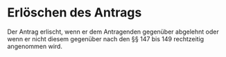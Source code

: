 # Erlöschen des Antrags

Der Antrag erlischt, wenn er dem Antragenden gegenüber abgelehnt oder wenn er nicht diesem gegenüber nach den §§ 147 bis 149 rechtzeitig angenommen wird. 

